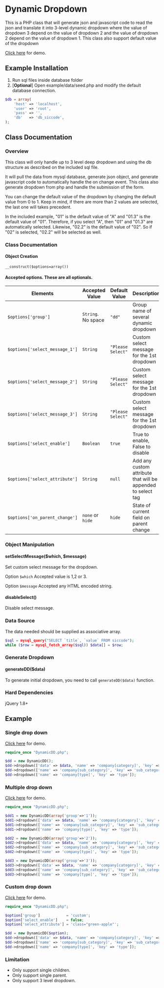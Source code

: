 # Dynamic Dropdown

This is a PHP class that will generate json and javascript code to read the json and translate it into 3-level dynamic dropdown where the value of dropdown 3 depend on the value of dropdown 2 and the value of dropdown 2 depend on the value of dropdown 1. This class also support default value of the dropdown

[Click here](http://edy.li/dynamicdd/) for demo.

## Example Installation

1. Run sql files inside database folder
2. [**Optional**] Open example/data/seed.php and modify the default database connection.

```php
$db = array(
    'host' => 'localhost',
    'user' => 'root',
    'pass' => '',
    'db'   => 'db_siccode',
);
```

## Class Documentation

### Overview

This class will only handle up to 3 level deep dropdown and using the db structure as described on the included sql file.

It will pull the data from mysql database, generate json object, and generate javascript code to automatically handle the on change event.
This class also generate dropdown from php and handle the submission of the form.

You can change the default value of the dropdown by changing the default value from 0 to 1. Keep in mind, if there are more than 2 values are selected, the last one will takes precedent.

In the included example, "01" is the default value of "A" and "01.3" is the default value of "01". Therefore, if you select "A", then "01" and "01.3" are automatically selected. Likewise, "02.2" is the default value of "02". So if "02" is selected, "02.2" will be selected as well.

### Class Documentation

#### Object Creation

    __construct($options=array())

#### Accepted options. These are all optionals.

Elements                          | Accepted Value     | Default Value     | Description
----------------------------------| ------------------ | ----------------- | ---------------------
`$options['group']`               | `String`. No space | `"dd"`            | Group name of several dynamic dropdown
`$options['select_message_1']`    | `String`           | `"Please Select"` | Custom select message for the 1st dropdown
`$options['select_message_2']`    | `String`           | `"Please Select"` | Custom select message for the 1st dropdown
`$options['select_message_3']`    | `String`           | `"Please Select"` | Custom select message for the 1st dropdown
`$options['select_enable']`       | `Boolean`          | `true`            | True to enable, False to disable
`$options['select_attribute']`    | `String`           | `null`            | Add any custom attribute that will be appended to select tag
`$options['on_parent_change']`    | `none` or `hide`   | `hide`            | State of current field on parent change

### Object Manipulation

#### setSelectMessage($which, $message)

Set custom select message for the dropdown.

Option `$which` Accepted value is 1,2 or 3.

Option `$message` Accepted any HTML encoded string.

#### disableSelect()
Disable select message.

### Data Source

The data needed should be supplied as associative array.

```php
$sql = mysql_query("SELECT `title`, `value` FROM siccode");
while ($row = mysql_fetch_array($sql)) $data[] = $row;
```

### Generate Dropdown

#### generateDD($data)
To generate initial dropdown, you need to call `generateDD($data)` function.

### Hard Dependencies
jQuery 1.8+

Example
-------------------------

### Single drop down
[Click here](http://edy.li/DynamicDD/example/single.php) for demo.

```php
require_once "DynamicDD.php";

$dd = new DynamicDD();
$dd->dropdown(['data' => $data, 'name' => 'company[category]', 'key' => 'category']));
$dd->dropdown(['name' => 'company[sub_category]', 'key' => 'sub_category']);
$dd->dropdown(['name' => 'company[type]', 'key' => 'type']);
```

### Multiple drop down
[Click here](http://edy.li/DynamicDD/example/multiple.php) for demo.

```php
require_once "DynamicDD.php";

$dd1 = new DynamicDD(array('group'=>'1'));
$dd1->dropdown(['data' => $data, 'name' => 'company[category]', 'key' => 'category']));
$dd1->dropdown(['name' => 'company[sub_category]', 'key' => 'sub_category']);
$dd1->dropdown(['name' => 'company[type]', 'key' => 'type']);

$dd2 = new DynamicDD(array('group'=>'2'));
$dd2->dropdown(['data' => $data, 'name' => 'company[category]', 'key' => 'category']));
$dd2->dropdown(['name' => 'company[sub_category]', 'key' => 'sub_category']);
$dd2->dropdown(['name' => 'company[type]', 'key' => 'type']);

$dd3 = new DynamicDD(array('group'=>'3'));
$dd3->dropdown(['data' => $data, 'name' => 'company[category]', 'key' => 'category']));
$dd3->dropdown(['name' => 'company[sub_category]', 'key' => 'sub_category']);
$dd3->dropdown(['name' => 'company[type]', 'key' => 'type']);
```

### Custom drop down
[Click here](http://edy.li/DynamicDD/example/custom.php) for demo.

```php
require_once "DynamicDD.php";

$option['group']            = 'custom';
$option['select_enable']    = false;
$option['select_attribute'] = 'class="green-apple"';

$dd = new DynamicDD($option);
$dd->dropdown(['data' => $data, 'name' => 'company[category]', 'key' => 'category']));
$dd->dropdown(['name' => 'company[sub_category]', 'key' => 'sub_category']);
$dd->dropdown(['name' => 'company[type]', 'key' => 'type']);
```

### Limitation

* Only support single children.
* Only support single parent.
* Only support 3 level dropdown.

